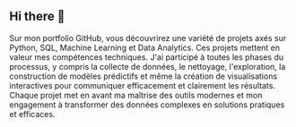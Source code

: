 ## Hi there 👋

<!--
**rouabahlahlal/rouabahlahlal** is a ✨ _special_ ✨ repository because its `README.md` (this file) appears on your GitHub profile.

Here are some ideas to get you started:

- 🔭 I’m currently working on ...
- 🌱 I’m currently learning ...
- 👯 I’m looking to collaborate on ...
- 🤔 I’m looking for help with ...
- 💬 Ask me about ...
- 📫 How to reach me: ...
- 😄 Pronouns: ...
- ⚡ Fun fact: ...
-->
Sur mon portfolio GitHub, vous découvrirez une variété de projets axés sur Python, SQL, Machine Learning et Data Analytics. Ces projets mettent en valeur mes compétences techniques. 
J'ai participé à toutes les phases du processus, y compris la collecte de données, le nettoyage, l'exploration, la construction de modèles prédictifs et même la création de visualisations interactives pour communiquer efficacement et clairement les résultats.
Chaque projet met en avant ma maîtrise des outils modernes et mon engagement à transformer des données complexes en solutions pratiques et efficaces.
